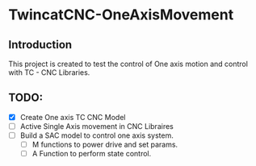 # TwincatCNC-OneAxisMovement
## Introduction
  This project is created to test the control of One axis motion and control with TC - CNC Libraries. 
  
 ## TODO:
   - [x] Create One axis TC CNC Model
   - [ ] Active Single Axis movement in  CNC Libraires
   - [ ] Build a SAC model to control one axis system. 
      - [ ] M functions to power drive and set params. 
      - [ ] A Function to perform state control.  
